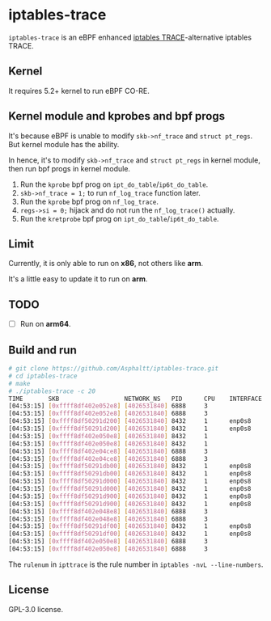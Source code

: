 # iptables-trace

`iptables-trace` is an eBPF enhanced [iptables TRACE](https://ipset.netfilter.org/iptables-extensions.man.html#lbDX)-alternative iptables TRACE.

## Kernel

It requires 5.2+ kernel to run eBPF CO-RE.

## Kernel module and kprobes and bpf progs

It's because eBPF is unable to modify `skb->nf_trace` and `struct pt_regs`. But kernel module has the ability.

In hence, it's to modify `skb->nf_trace` and `struct pt_regs` in kernel module, then run bpf progs in kernel module.

1. Run the `kprobe` bpf prog on `ipt_do_table`/`ip6t_do_table`.
2. `skb->nf_trace = 1;` to run `nf_log_trace` function later.
3. Run the `kprobe` bpf prog on `nf_log_trace`.
4. `regs->si = 0;` hijack and do not run the `nf_log_trace()` actually.
5. Run the `kretprobe` bpf prog on `ipt_do_table`/`ip6t_do_table`.

## Limit

Currently, it is only able to run on **x86**, not others like **arm**.

It's a little easy to update it to run on **arm**.

## TODO

- [ ] Run on **arm64**.

## Build and run

```bash
# git clone https://github.com/Asphaltt/iptables-trace.git
# cd iptables-trace
# make
# ./iptables-trace -c 20
TIME       SKB                  NETWORK_NS   PID      CPU    INTERFACE          DEST_MAC           IP_LEN PKT_INFO                                               IPTABLES_INFO
[04:53:15] [0xffff8df402e052e8] [4026531840] 6888     3                         00:00:00:00:00:00  264    T_ACK,PSH:192.168.1.138:22->192.168.1.12:53030         ipttrace=[pf=PF_INET in= out=enp0s8 table=filter chain=OUTPUT hook=3 rulenum=1]
[04:53:15] [0xffff8df402e052e8] [4026531840] 6888     3                         00:00:00:00:00:00  264    T_ACK,PSH:192.168.1.138:22->192.168.1.12:53030         iptables=[pf=PF_INET table=filter hook=OUTPUT verdict=ACCEPT cost=77.425µs]
[04:53:15] [0xffff8df50291d200] [4026531840] 8432     1      enp0s8             08:00:27:39:de:94  52     T_PSH:192.168.1.12:53030->192.168.1.138:22             ipttrace=[pf=PF_INET in=enp0s8 out= table=filter chain=INPUT hook=1 rulenum=1]
[04:53:15] [0xffff8df50291d200] [4026531840] 8432     1      enp0s8             08:00:27:39:de:94  52     T_PSH:192.168.1.12:53030->192.168.1.138:22             iptables=[pf=PF_INET table=filter hook=INPUT verdict=ACCEPT cost=36.942µs]
[04:53:15] [0xffff8df402e050e8] [4026531840] 8432     1                         87:ab:0d:ea:d5:19  88     T_ACK,PSH:192.168.1.138:22->192.168.1.12:53030         ipttrace=[pf=PF_INET in= out=enp0s8 table=filter chain=OUTPUT hook=3 rulenum=1]
[04:53:15] [0xffff8df402e050e8] [4026531840] 8432     1                         87:ab:0d:ea:d5:19  88     T_ACK,PSH:192.168.1.138:22->192.168.1.12:53030         iptables=[pf=PF_INET table=filter hook=OUTPUT verdict=ACCEPT cost=40.266µs]
[04:53:15] [0xffff8df402e04ce8] [4026531840] 6888     3                         00:00:00:00:00:00  328    T_ACK,PSH:192.168.1.138:22->192.168.1.12:53030         ipttrace=[pf=PF_INET in= out=enp0s8 table=filter chain=OUTPUT hook=3 rulenum=1]
[04:53:15] [0xffff8df402e04ce8] [4026531840] 6888     3                         00:00:00:00:00:00  328    T_ACK,PSH:192.168.1.138:22->192.168.1.12:53030         iptables=[pf=PF_INET table=filter hook=OUTPUT verdict=ACCEPT cost=84.42µs]
[04:53:15] [0xffff8df50291db00] [4026531840] 8432     1      enp0s8             08:00:27:39:de:94  52     T_PSH:192.168.1.12:53030->192.168.1.138:22             ipttrace=[pf=PF_INET in=enp0s8 out= table=filter chain=INPUT hook=1 rulenum=1]
[04:53:15] [0xffff8df50291db00] [4026531840] 8432     1      enp0s8             08:00:27:39:de:94  52     T_PSH:192.168.1.12:53030->192.168.1.138:22             iptables=[pf=PF_INET table=filter hook=INPUT verdict=ACCEPT cost=38.611µs]
[04:53:15] [0xffff8df50291d000] [4026531840] 8432     1      enp0s8             08:00:27:39:de:94  52     T_PSH:192.168.1.12:53030->192.168.1.138:22             ipttrace=[pf=PF_INET in=enp0s8 out= table=filter chain=INPUT hook=1 rulenum=1]
[04:53:15] [0xffff8df50291d000] [4026531840] 8432     1      enp0s8             08:00:27:39:de:94  52     T_PSH:192.168.1.12:53030->192.168.1.138:22             iptables=[pf=PF_INET table=filter hook=INPUT verdict=ACCEPT cost=40.887µs]
[04:53:15] [0xffff8df50291d900] [4026531840] 8432     1      enp0s8             08:00:27:39:de:94  52     T_PSH:192.168.1.12:53030->192.168.1.138:22             ipttrace=[pf=PF_INET in=enp0s8 out= table=filter chain=INPUT hook=1 rulenum=1]
[04:53:15] [0xffff8df50291d900] [4026531840] 8432     1      enp0s8             08:00:27:39:de:94  52     T_PSH:192.168.1.12:53030->192.168.1.138:22             iptables=[pf=PF_INET table=filter hook=INPUT verdict=ACCEPT cost=48.685µs]
[04:53:15] [0xffff8df402e048e8] [4026531840] 6888     3                         00:00:00:00:00:00  328    T_ACK,PSH:192.168.1.138:22->192.168.1.12:53030         ipttrace=[pf=PF_INET in= out=enp0s8 table=filter chain=OUTPUT hook=3 rulenum=1]
[04:53:15] [0xffff8df402e048e8] [4026531840] 6888     3                         00:00:00:00:00:00  328    T_ACK,PSH:192.168.1.138:22->192.168.1.12:53030         iptables=[pf=PF_INET table=filter hook=OUTPUT verdict=ACCEPT cost=126.368µs]
[04:53:15] [0xffff8df50291df00] [4026531840] 8432     1      enp0s8             08:00:27:39:de:94  52     T_PSH:192.168.1.12:53030->192.168.1.138:22             ipttrace=[pf=PF_INET in=enp0s8 out= table=filter chain=INPUT hook=1 rulenum=1]
[04:53:15] [0xffff8df50291df00] [4026531840] 8432     1      enp0s8             08:00:27:39:de:94  52     T_PSH:192.168.1.12:53030->192.168.1.138:22             iptables=[pf=PF_INET table=filter hook=INPUT verdict=ACCEPT cost=38.087µs]
[04:53:15] [0xffff8df402e050e8] [4026531840] 6888     3                         87:ab:0d:ea:d5:19  1324   T_ACK,PSH:192.168.1.138:22->192.168.1.12:53030         ipttrace=[pf=PF_INET in= out=enp0s8 table=filter chain=OUTPUT hook=3 rulenum=1]
[04:53:15] [0xffff8df402e050e8] [4026531840] 6888     3                         87:ab:0d:ea:d5:19  1324   T_ACK,PSH:192.168.1.138:22->192.168.1.12:53030         iptables=[pf=PF_INET table=filter hook=OUTPUT verdict=ACCEPT cost=40.68µs]
```

The `rulenum` in `ipttrace` is the rule number in `iptables -nvL --line-numbers`.

## License

GPL-3.0 license.
